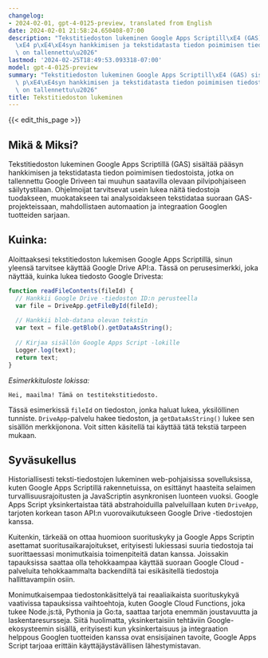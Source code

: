 ```yaml
---
changelog:
- 2024-02-01, gpt-4-0125-preview, translated from English
date: 2024-02-01 21:58:24.650408-07:00
description: "Tekstitiedoston lukeminen Google Apps Scriptill\xE4 (GAS) sis\xE4lt\xE4\
  \xE4 p\xE4\xE4syn hankkimisen ja tekstidatasta tiedon poimimisen tiedostoista, jotka\
  \ on tallennettu\u2026"
lastmod: '2024-02-25T18:49:53.093318-07:00'
model: gpt-4-0125-preview
summary: "Tekstitiedoston lukeminen Google Apps Scriptill\xE4 (GAS) sis\xE4lt\xE4\xE4\
  \ p\xE4\xE4syn hankkimisen ja tekstidatasta tiedon poimimisen tiedostoista, jotka\
  \ on tallennettu\u2026"
title: Tekstitiedoston lukeminen
---
```


{{< edit_this_page >}}

## Mikä & Miksi?

Tekstitiedoston lukeminen Google Apps Scriptillä (GAS) sisältää pääsyn hankkimisen ja tekstidatasta tiedon poimimisen tiedostoista, jotka on tallennettu Google Driveen tai muuhun saatavilla olevaan pilvipohjaiseen säilytystilaan. Ohjelmoijat tarvitsevat usein lukea näitä tiedostoja tuodakseen, muokatakseen tai analysoidakseen tekstidataa suoraan GAS-projekteissaan, mahdollistaen automaation ja integraation Googlen tuotteiden sarjaan.

## Kuinka:

Aloittaaksesi tekstitiedoston lukemisen Google Apps Scriptillä, sinun yleensä tarvitsee käyttää Google Drive API:a. Tässä on perusesimerkki, joka näyttää, kuinka lukea tiedosto Google Drivesta:

```javascript
function readFileContents(fileId) {
  // Hankkii Google Drive -tiedoston ID:n perusteella
  var file = DriveApp.getFileById(fileId);
  
  // Hankkii blob-datana olevan tekstin
  var text = file.getBlob().getDataAsString();
  
  // Kirjaa sisällön Google Apps Script -lokille
  Logger.log(text);
  return text;
}
```

*Esimerkkituloste lokissa:*

```
Hei, maailma! Tämä on testitekstitiedosto.
```

Tässä esimerkissä `fileId` on tiedoston, jonka haluat lukea, yksilöllinen tunniste. `DriveApp`-palvelu hakee tiedoston, ja `getDataAsString()` lukee sen sisällön merkkijonona. Voit sitten käsitellä tai käyttää tätä tekstiä tarpeen mukaan.

## Syväsukellus

Historiallisesti teksti-tiedostojen lukeminen web-pohjaisissa sovelluksissa, kuten Google Apps Scriptillä rakennetuissa, on esittänyt haasteita selaimen turvallisuusrajoitusten ja JavaScriptin asynkronisen luonteen vuoksi. Google Apps Script yksinkertaistaa tätä abstrahoiduilla palveluillaan kuten `DriveApp`, tarjoten korkean tason API:n vuorovaikutukseen Google Drive -tiedostojen kanssa.

Kuitenkin, tärkeää on ottaa huomioon suorituskyky ja Google Apps Scriptin asettamat suoritusaikarajoitukset, erityisesti lukiessasi suuria tiedostoja tai suorittaessasi monimutkaisia toimenpiteitä datan kanssa. Joissakin tapauksissa saattaa olla tehokkaampaa käyttää suoraan Google Cloud -palveluita tehokkaammalta backendiltä tai esikäsitellä tiedostoja hallittavampiin osiin.

Monimutkaisempaa tiedostonkäsittelyä tai reaaliaikaista suorituskykyä vaativissa tapauksissa vaihtoehtoja, kuten Google Cloud Functions, joka tukee Node.js:tä, Pythonia ja Go:ta, saattaa tarjota enemmän joustavuutta ja laskentaresursseja. Siitä huolimatta, yksinkertaisiin tehtäviin Google-ekosysteemin sisällä, erityisesti kun yksinkertaisuus ja integraation helppous Googlen tuotteiden kanssa ovat ensisijainen tavoite, Google Apps Script tarjoaa erittäin käyttäjäystävällisen lähestymistavan.
